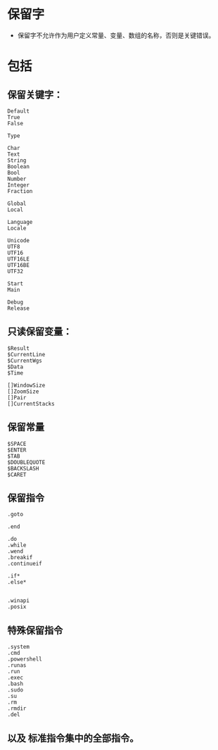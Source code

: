 # 保留字
- 保留字不允许作为用户定义常量、变量、数组的名称，否则是关键错误。

# 包括
## 保留关键字：
    Default
    True
    False

    Type

    Char
    Text
    String
    Boolean
    Bool
    Number
    Integer
    Fraction
    
    Global
    Local

    Language
    Locale

    Unicode
    UTF8
    UTF16
    UTF16LE
    UTF16BE
    UTF32

    Start
    Main

    Debug
    Release

## 只读保留变量：
    $Result
    $CurrentLine
    $CurrentWgs
    $Data
    $Time
    
    []WindowSize
    []ZoomSize
    []Pair
    []CurrentStacks

## 保留常量
    $SPACE
    $ENTER
    $TAB
    $DOUBLEQUOTE
    $BACKSLASH
    $CARET 

## 保留指令
    .goto

    .end
    
    .do
    .while
    .wend
    .breakif
    .continueif

    .if*
    .else*
    

    .winapi
    .posix

## 特殊保留指令

    .system
    .cmd
    .powershell
    .runas
    .run
    .exec
    .bash
    .sudo
    .su
    .rm
    .rmdir
    .del
    
## 以及 标准指令集中的全部指令。